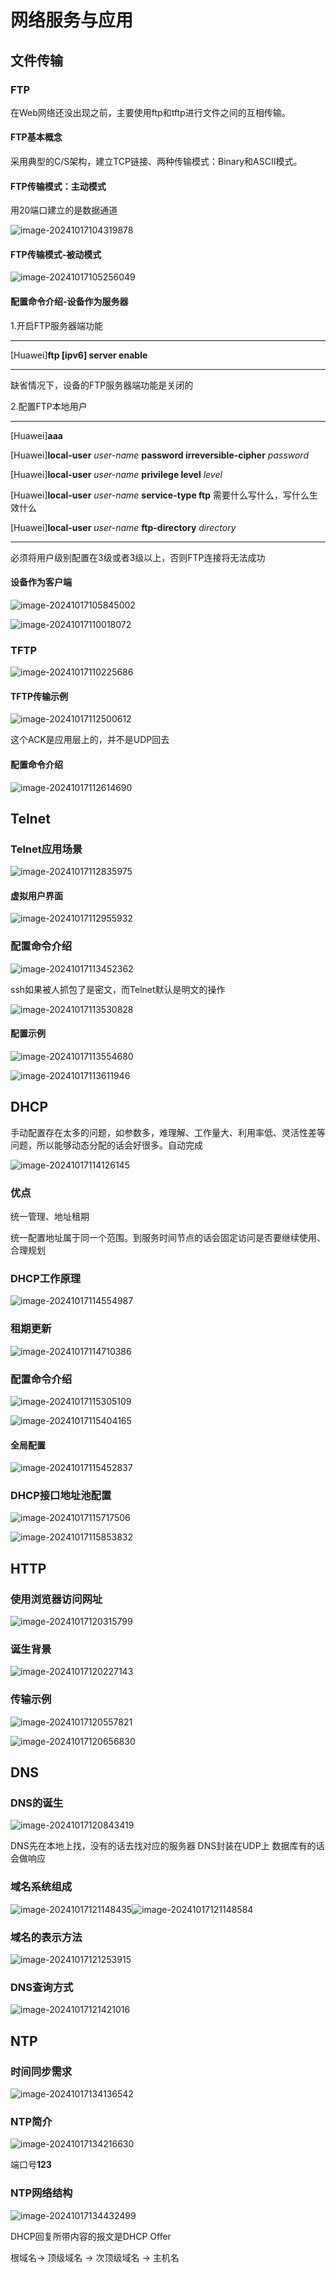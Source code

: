 # 网络服务与应用

## 文件传输

### FTP

在Web网络还没出现之前，主要使用ftp和tftp进行文件之间的互相传输。

#### FTP基本概念

采用典型的C/S架构，建立TCP链接、两种传输模式：Binary和ASCII模式。

#### FTP传输模式：主动模式

用20端口建立的是数据通道

![image-20241017104319878](./../../../../../AppData/Roaming/Typora/typora-user-images/image-20241017104319878.png)

#### FTP传输模式-被动模式

![image-20241017105256049](./../../../../../AppData/Roaming/Typora/typora-user-images/image-20241017105256049.png)

#### 配置命令介绍-设备作为服务器

1.开启FTP服务器端功能

---

[Huawei]**ftp [ipv6] server enable**

---

缺省情况下，设备的FTP服务器端功能是关闭的

2.配置FTP本地用户

---

[Huawei]**aaa**

[Huawei]**local-user** *user-name* **password irreversible-cipher** *password*

[Huawei]**local-user** *user-name* **privilege level** *level*

[Huawei]**local-user** *user-name* **service-type ftp**  需要什么写什么，写什么生效什么

[Huawei]**local-user** *user-name* **ftp-directory** *directory*

---

必须将用户级别配置在3级或者3级以上，否则FTP连接将无法成功

#### 设备作为客户端

![image-20241017105845002](./../../../../../AppData/Roaming/Typora/typora-user-images/image-20241017105845002.png)

![image-20241017110018072](./../../../../../AppData/Roaming/Typora/typora-user-images/image-20241017110018072.png)

### TFTP

![image-20241017110225686](./../../../../../AppData/Roaming/Typora/typora-user-images/image-20241017110225686.png)

#### TFTP传输示例

![image-20241017112500612](./../../../../../AppData/Roaming/Typora/typora-user-images/image-20241017112500612.png)

这个ACK是应用层上的，并不是UDP回去

#### 配置命令介绍

![image-20241017112614690](./../../../../../AppData/Roaming/Typora/typora-user-images/image-20241017112614690.png)

## Telnet

### Telnet应用场景

![image-20241017112835975](./../../../../../AppData/Roaming/Typora/typora-user-images/image-20241017112835975.png)

#### 虚拟用户界面

![image-20241017112955932](./../../../../../AppData/Roaming/Typora/typora-user-images/image-20241017112955932.png)

### 配置命令介绍

![image-20241017113452362](./../../../../../AppData/Roaming/Typora/typora-user-images/image-20241017113452362.png)

ssh如果被人抓包了是密文，而Telnet默认是明文的操作

![image-20241017113530828](./../../../../../AppData/Roaming/Typora/typora-user-images/image-20241017113530828.png)

#### 配置示例

![image-20241017113554680](./../../../../../AppData/Roaming/Typora/typora-user-images/image-20241017113554680.png)

![image-20241017113611946](./../../../../../AppData/Roaming/Typora/typora-user-images/image-20241017113611946.png)

## DHCP

 手动配置存在太多的问题，如参数多，难理解、工作量大、利用率低、灵活性差等问题，所以能够动态分配的话会好很多。自动完成

![image-20241017114126145](./../../../../../AppData/Roaming/Typora/typora-user-images/image-20241017114126145.png)

### 优点

统一管理、地址租期

统一配置地址属于同一个范围。到服务时间节点的话会固定访问是否要继续使用、合理规划

### DHCP工作原理

![image-20241017114554987](./../../../../../AppData/Roaming/Typora/typora-user-images/image-20241017114554987.png)

 ### 租期更新

![image-20241017114710386](./../../../../../AppData/Roaming/Typora/typora-user-images/image-20241017114710386.png)



### 配置命令介绍

![image-20241017115305109](./../../../../../AppData/Roaming/Typora/typora-user-images/image-20241017115305109.png)

![image-20241017115404165](./../../../../../AppData/Roaming/Typora/typora-user-images/image-20241017115404165.png)

#### 全局配置

![image-20241017115452837](./../../../../../AppData/Roaming/Typora/typora-user-images/image-20241017115452837.png)

### DHCP接口地址池配置

![image-20241017115717506](./../../../../../AppData/Roaming/Typora/typora-user-images/image-20241017115717506.png)

![image-20241017115853832](./../../../../../AppData/Roaming/Typora/typora-user-images/image-20241017115853832.png)

## HTTP

### 使用浏览器访问网址

![image-20241017120315799](./../../../../../AppData/Roaming/Typora/typora-user-images/image-20241017120315799.png)

### 诞生背景

![image-20241017120227143](./../../../../../AppData/Roaming/Typora/typora-user-images/image-20241017120227143.png)

### 传输示例

![image-20241017120557821](./../../../../../AppData/Roaming/Typora/typora-user-images/image-20241017120557821.png)

![image-20241017120656830](./../../../../../AppData/Roaming/Typora/typora-user-images/image-20241017120656830.png)

## DNS

### DNS的诞生

![image-20241017120843419](./../../../../../AppData/Roaming/Typora/typora-user-images/image-20241017120843419.png)

DNS先在本地上找，没有的话去找对应的服务器 DNS封装在UDP上 数据库有的话会做响应

### 域名系统组成

![image-20241017121148435](./../../../../../AppData/Roaming/Typora/typora-user-images/image-20241017121148435.png)![image-20241017121148584](./../../../../../AppData/Roaming/Typora/typora-user-images/image-20241017121148584.png)

### 域名的表示方法

![image-20241017121253915](./../../../../../AppData/Roaming/Typora/typora-user-images/image-20241017121253915.png)

### DNS查询方式

![image-20241017121421016](./../../../../../AppData/Roaming/Typora/typora-user-images/image-20241017121421016.png)

## NTP

### 时间同步需求

![image-20241017134136542](./../../../../../AppData/Roaming/Typora/typora-user-images/image-20241017134136542.png)

### NTP简介

![image-20241017134216630](./../../../../../AppData/Roaming/Typora/typora-user-images/image-20241017134216630.png)

端口号**123**

### NTP网络结构

![image-20241017134432499](./../../../../../AppData/Roaming/Typora/typora-user-images/image-20241017134432499.png)



DHCP回复所带内容的报文是DHCP Offer

根域名-> 顶级域名 -> 次顶级域名 -> 主机名